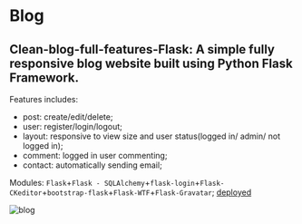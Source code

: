 # Blog
## Clean-blog-full-features-Flask: A simple fully responsive blog website built using Python Flask Framework.
Features includes:

  - post: create/edit/delete;
  - user: register/login/logout;
  - layout: responsive to view size and user status(logged in/ admin/ not logged in);
  - comment: logged in user commenting;
  - contact: automatically sending email;

Modules: `Flask`+`Flask - SQLAlchemy`+`flask-login`+`Flask-CKeditor`+`bootstrap-flask`+`Flask-WTF`+`Flask-Gravatar`;
[deployed](https://one5eroripanaacumde-ce-nu-stiu.onrender.com/)

   ![blog](https://github.com/andreivln/Blog/blob/master/restful-simple-blog.gif)
